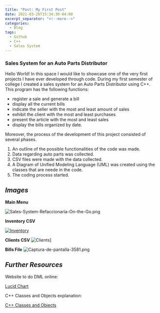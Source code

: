 ```yaml
---
title: "Post: My First Post"
date: 2021-03-26T15:34:30-04:00
excerpt_separator: "<!--more-->"
categories:
  - Blog
tags:
  - Github
  - C++
  - Sales System
---
```


### **Sales System for an Auto Parts Distributor**

Hello World!
In this space I would like to showcase one of the very first projects I have ever developed through code. During my first semester of college I created a sales system for an Auto Parts Distributor using C++. This program has the following functions:
- register a sale and generate a bill
- display all the current bills
- indicate the seller with the most and least amount of sales
- exhibit the client with the most and least purchases
- present the article with the most and least sales
- display the bills organized by date.

Moreover, the process of the development of this project consisted of several phases.
1. An outline of the possible functionalities of the code was made.
2. Data regarding auto parts was collected.
3. CSV files were made with the data collected.
4. A Diagram of Unified Modeling Language (UML) was created using the classes that are neede in the code.
5. The coding process started.

## _**Images**_

**Main Menu**

![Sales-System-Refaccionaria-On-the-Go.png](https://i.postimg.cc/W30tnKqt/Sales-System-Refaccionaria-On-the-Go.png)


**Inventory CSV**

[![Inventory](https://i.postimg.cc/MK2NNLMq/Captura-de-pantalla-3580.png)](https://postimg.cc/PNyS82QR)

**Clients CSV**
![Clients](https://i.postimg.cc/SKSp5vPJ/Captura-de-pantalla-3582.png)]

**Bills File**
![Captura-de-pantalla-3581.png](https://i.postimg.cc/kgc5BK3R/Captura-de-pantalla-3581.png)

## _**Further Resources**_

Website to do DML online:

[Lucid Chart](https://lucid.app/documents#/dashboard)


C++ Classes and Objects explanation:


[C++ Classes and Objects](https://www.w3schools.com/cpp/cpp_classes.asp)
